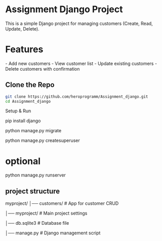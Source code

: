 <h1>Assignment Django Project</h1>

This is a simple Django project for managing customers (Create, Read, Update, Delete).

<h1> Features</h1>
- Add new customers  
- View customer list  
- Update existing customers  
- Delete customers with confirmation  

## Clone the Repo
```bash
git clone https://github.com/heroprogramm/Assignment_django.git
cd Assignment_django

````
Setup & Run

pip install django

python manage.py migrate

python manage.py createsuperuser  
# optional
python manage.py runserver

<h2>project structure</h2>

myproject/
│── customers/  # App for customer CRUD

│── myproject/ # Main project settings

│── db.sqlite3 # Database file

│── manage.py # Django management script







